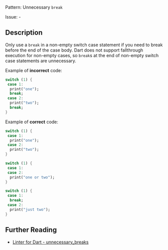 Pattern: Unnecessary `break`

Issue: -

## Description

Only use a `break` in a non-empty switch case statement if you need to break
before the end of the case body. Dart does not support fallthrough execution
for non-empty cases, so `break`s at the end of non-empty switch case statements
are unnecessary.

Example of **incorrect** code:
```dart
switch (1) {
 case 1:
  print("one");
  break;
 case 2:
  print("two");
  break;
}
```

Example of **correct** code:
```dart
switch (1) {
 case 1:
  print("one");
 case 2:
  print("two");
}
```

```dart
switch (1) {
 case 1:
 case 2:
  print("one or two");
}
```

```dart
switch (1) {
 case 1:
  break;
 case 2:
  print("just two");
}
```

## Further Reading

* [Linter for Dart - unnecessary_breaks](https://dart.dev/tools/linter-rules/unnecessary_breaks)
